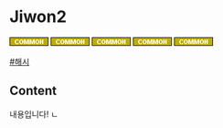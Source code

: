 
# Jiwon2


![Common](../../2TAT1C/Label_Common.png)
![Common](../../2TAT1C/Label_Common.png)
![Common](../../2TAT1C/Label_Common.png)
![Common](../../2TAT1C/Label_Common.png)
![Common](../../2TAT1C/Label_Common.png)

<a href="">#해시</a>

## Content
내용입니다!
ㄴ

